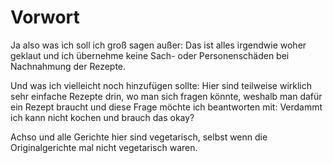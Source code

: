 # Vorwort
Ja also was ich soll ich groß sagen außer: Das ist alles irgendwie woher geklaut und ich übernehme keine Sach- oder Personenschäden bei Nachnahmung der Rezepte.

Und was ich vielleicht noch hinzufügen sollte: Hier sind teilweise wirklich sehr einfache Rezepte drin, wo man sich fragen könnte, weshalb man dafür ein Rezept braucht und diese Frage möchte ich beantworten mit: Verdammt ich kann nicht kochen und brauch das okay?

Achso und alle Gerichte hier sind vegetarisch, selbst wenn die Originalgerichte mal nicht vegetarisch waren.
